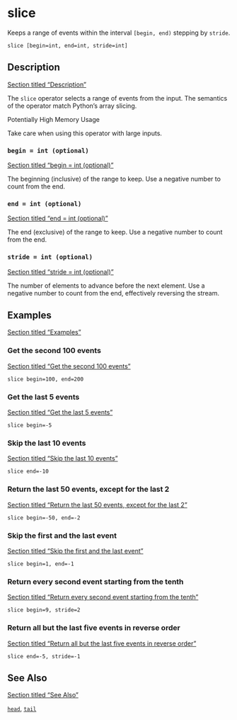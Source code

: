 # slice

Keeps a range of events within the interval `[begin, end)` stepping by `stride`.

```tql
slice [begin=int, end=int, stride=int]
```

## Description

[Section titled “Description”](#description)

The `slice` operator selects a range of events from the input. The semantics of the operator match Python’s array slicing.

Potentially High Memory Usage

Take care when using this operator with large inputs.

### `begin = int (optional)`

[Section titled “begin = int (optional)”](#begin--int-optional)

The beginning (inclusive) of the range to keep. Use a negative number to count from the end.

### `end = int (optional)`

[Section titled “end = int (optional)”](#end--int-optional)

The end (exclusive) of the range to keep. Use a negative number to count from the end.

### `stride = int (optional)`

[Section titled “stride = int (optional)”](#stride--int-optional)

The number of elements to advance before the next element. Use a negative number to count from the end, effectively reversing the stream.

## Examples

[Section titled “Examples”](#examples)

### Get the second 100 events

[Section titled “Get the second 100 events”](#get-the-second-100-events)

```tql
slice begin=100, end=200
```

### Get the last 5 events

[Section titled “Get the last 5 events”](#get-the-last-5-events)

```tql
slice begin=-5
```

### Skip the last 10 events

[Section titled “Skip the last 10 events”](#skip-the-last-10-events)

```tql
slice end=-10
```

### Return the last 50 events, except for the last 2

[Section titled “Return the last 50 events, except for the last 2”](#return-the-last-50-events-except-for-the-last-2)

```tql
slice begin=-50, end=-2
```

### Skip the first and the last event

[Section titled “Skip the first and the last event”](#skip-the-first-and-the-last-event)

```tql
slice begin=1, end=-1
```

### Return every second event starting from the tenth

[Section titled “Return every second event starting from the tenth”](#return-every-second-event-starting-from-the-tenth)

```tql
slice begin=9, stride=2
```

### Return all but the last five events in reverse order

[Section titled “Return all but the last five events in reverse order”](#return-all-but-the-last-five-events-in-reverse-order)

```tql
slice end=-5, stride=-1
```

## See Also

[Section titled “See Also”](#see-also)

[`head`](/reference/operators/head), [`tail`](/reference/operators/tail)